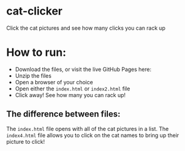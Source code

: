 # cat-clicker
Click the cat pictures and see how many clicks you can rack up

# How to run:
* Download the files, or visit the live GitHub Pages here: 
* Unzip the files
* Open a browser of your choice
* Open either the `index.html` or `index2.html` file
* Click away! See how many you can rack up!

## The difference between files:
The `index.html` file opens with all of the cat pictures in a list. The `index4.html` file allows you to click on the cat names to bring up their picture to click!
